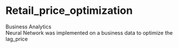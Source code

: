 # Retail_price_optimization
Business Analytics<br>
Neural Network was implemented on a business data to optimize the lag_price
